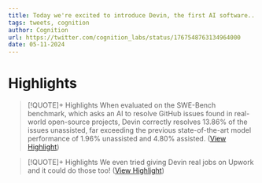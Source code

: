 ```yaml
---
title: Today we're excited to introduce Devin, the first AI software... - Cognition
tags: tweets, cognition
author: Cognition
url: https://twitter.com/cognition_labs/status/1767548763134964000
date: 05-11-2024
---
```

# Highlights
> [!QUOTE]+ Highlights
> When evaluated on the SWE-Bench benchmark, which asks an AI to resolve GitHub issues found in real-world open-source projects, Devin correctly resolves 13.86% of the issues unassisted, far exceeding the previous state-of-the-art model performance of 1.96% unassisted and 4.80% assisted. ([View Highlight](https://read.readwise.io/read/01hrw4953mtbjsmd7ghg4c2zx3))


> [!QUOTE]+ Highlights
> We even tried giving Devin real jobs on Upwork and it could do those too! ([View Highlight](https://read.readwise.io/read/01hrw48p35qhgqhj0st4mpadxh))


